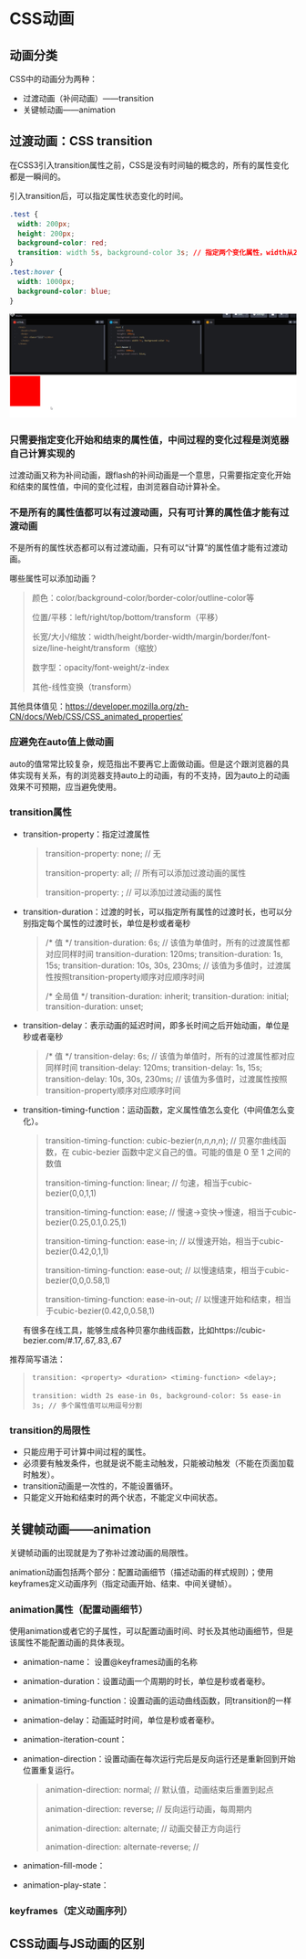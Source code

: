 # CSS动画

## 动画分类

CSS中的动画分为两种：

- 过渡动画（补间动画）——transition
- 关键帧动画——animation



## 过渡动画：CSS transition

在CSS3引入transition属性之前，CSS是没有时间轴的概念的，所有的属性变化都是一瞬间的。

引入transition后，可以指定属性状态变化的时间。

```css
.test {
  width: 200px;
  height: 200px;
  background-color: red;
  transition: width 5s, background-color 3s; // 指定两个变化属性，width从200px经过5s变化到1000px，background-color从red经过3s变化到blue
}
.test:hover {
  width: 1000px;
  background-color: blue;
}
```

![img](.\变化1.gif)

### 只需要指定变化开始和结束的属性值，中间过程的变化过程是浏览器自己计算实现的

过渡动画又称为补间动画，跟flash的补间动画是一个意思，只需要指定变化开始和结束的属性值，中间的变化过程，由浏览器自动计算补全。



### 不是所有的属性值都可以有过渡动画，只有可计算的属性值才能有过渡动画

不是所有的属性状态都可以有过渡动画，只有可以“计算”的属性值才能有过渡动画。

哪些属性可以添加动画？

> 颜色：color/background-color/border-color/outline-color等
>
> 位置/平移：left/right/top/bottom/transform（平移）
>
> 长宽/大小/缩放：width/height/border-width/margin/border/font-size/line-height/transform（缩放）
>
> 数字型：opacity/font-weight/z-index
>
> 其他-线性变换（transform）

其他具体值见：https://developer.mozilla.org/zh-CN/docs/Web/CSS/CSS_animated_properties‘



### 应避免在auto值上做动画

auto的值常常比较复杂，规范指出不要再它上面做动画。但是这个跟浏览器的具体实现有关系，有的浏览器支持auto上的动画，有的不支持，因为auto上的动画效果不可预期，应当避免使用。



### transition属性

- transition-property：指定过渡属性

  > transition-property: none; // 无
  >
  > transition-property: all; // 所有可以添加过渡动画的属性
  >
  > transition-property: <transition-property>; // 可以添加过渡动画的属性

- transition-duration：过渡的时长，可以指定所有属性的过渡时长，也可以分别指定每个属性的过渡时长，单位是秒或者毫秒

  > /* <time> 值 */
  > transition-duration: 6s; // 该值为单值时，所有的过渡属性都对应同样时间
  > transition-duration: 120ms;
  > transition-duration: 1s, 15s;
  > transition-duration: 10s, 30s, 230ms; // 该值为多值时，过渡属性按照transition-property顺序对应顺序时间
  >
  > /* 全局值 */
  > transition-duration: inherit;
  > transition-duration: initial;
  > transition-duration: unset;

- transition-delay：表示动画的延迟时间，即多长时间之后开始动画，单位是秒或者毫秒

  > /* <time> 值 */
  > transition-delay: 6s; // 该值为单值时，所有的过渡属性都对应同样时间
  > transition-delay: 120ms;
  > transition-delay: 1s, 15s;
  > transition-delay: 10s, 30s, 230ms; // 该值为多值时，过渡属性按照transition-property顺序对应顺序时间

- transition-timing-function：运动函数，定义属性值怎么变化（中间值怎么变化）。

  > transition-timing-function: cubic-bezier(*n*,*n*,*n*,*n*); // 贝塞尔曲线函数，在 cubic-bezier 函数中定义自己的值。可能的值是 0 至 1 之间的数值
  >
  > transition-timing-function: linear; // 匀速，相当于cubic-bezier(0,0,1,1)
  >
  > transition-timing-function: ease; // 慢速->变快->慢速，相当于cubic-bezier(0.25,0.1,0.25,1)
  >
  > transition-timing-function: ease-in; // 以慢速开始，相当于cubic-bezier(0.42,0,1,1)
  >
  > transition-timing-function: ease-out; // 以慢速结束，相当于cubic-bezier(0,0,0.58,1)
  >
  > transition-timing-function: ease-in-out; // 以慢速开始和结束，相当于cubic-bezier(0.42,0,0.58,1)

  有很多在线工具，能够生成各种贝塞尔曲线函数，比如https://cubic-bezier.com/#.17,.67,.83,.67

推荐简写语法：

> ```
> transition: <property> <duration> <timing-function> <delay>;
> 
> transition: width 2s ease-in 0s, background-color: 5s ease-in 3s; // 多个属性值可以用逗号分割
> ```



### transition的局限性

- 只能应用于可计算中间过程的属性。
- 必须要有触发条件，也就是说不能主动触发，只能被动触发（不能在页面加载时触发）。
- transition动画是一次性的，不能设置循环。
- 只能定义开始和结束时的两个状态，不能定义中间状态。



## 关键帧动画——animation

关键帧动画的出现就是为了弥补过渡动画的局限性。

animation动画包括两个部分：配置动画细节（描述动画的样式规则）；使用keyframes定义动画序列（指定动画开始、结束、中间关键帧）。

### animation属性（配置动画细节）

使用animation或者它的子属性，可以配置动画时间、时长及其他动画细节，但是该属性不能配置动画的具体表现。

- animation-name： 设置@keyframes动画的名称

- animation-duration：设置动画一个周期的时长，单位是秒或者毫秒。

- animation-timing-function：设置动画的运动曲线函数，同transition的一样

- animation-delay：动画延时时间，单位是秒或者毫秒。

- animation-iteration-count：

- animation-direction：设置动画在每次运行完后是反向运行还是重新回到开始位置重复运行。

  >animation-direction: normal; // 默认值，动画结束后重置到起点
  >
  >animation-direction: reverse; // 反向运行动画，每周期内
  >
  >animation-direction: alternate; // 动画交替正方向运行
  >
  >animation-direction: alternate-reverse; //

- animation-fill-mode：

- animation-play-state：



### keyframes（定义动画序列）





## CSS动画与JS动画的区别





